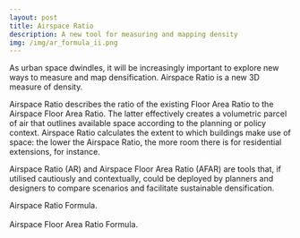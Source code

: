 ```yaml
---
layout: post
title: Airspace Ratio
description: A new tool for measuring and mapping density
img: /img/ar_formula_ii.png
---
```


As urban space dwindles, it will be increasingly important to explore new ways to measure and map densification. Airspace Ratio is a new 3D measure of density.

Airspace Ratio describes the ratio of the existing Floor Area Ratio to the Airspace Floor Area Ratio. The latter effectively creates a volumetric parcel of air that outlines available space according to the planning or policy context. Airspace Ratio calculates the extent to which buildings make use of space: the lower the Airspace Ratio, the more room there is for residential extensions, for instance.

Airspace Ratio (AR) and Airspace Floor Area Ratio (AFAR) are tools that, if utilised cautiously and contextually, could be deployed by planners and designers to compare scenarios and facilitate sustainable densification. 

<div class="col">
	<img class="col" src="{{ site.baseurl }}/img/airspace_ratio_formula.png" alt="" title=""/>
</div>

<div class="col three caption">
	Airspace Ratio Formula.
</div>

<br>

<div class="col">
	<img class="col" src="{{ site.baseurl }}/img/airspace_floor_area_ratio_formula.png" alt="" title=""/>
</div>

<div class="col three caption">
	Airspace Floor Area Ratio Formula.
</div>
